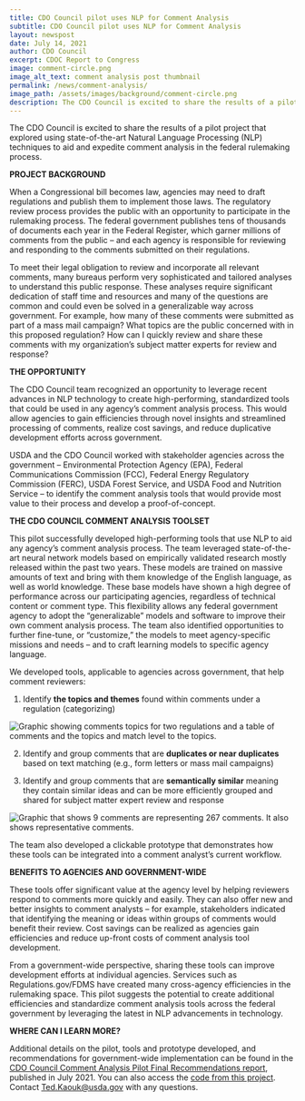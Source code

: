 ```yaml
---
title: CDO Council pilot uses NLP for Comment Analysis 
subtitle: CDO Council pilot uses NLP for Comment Analysis 
layout: newspost
date: July 14, 2021
author: CDO Council
excerpt: CDOC Report to Congress
image: comment-circle.png
image_alt_text: comment analysis post thumbnail
permalink: /news/comment-analysis/
image_path: /assets/images/background/comment-circle.png
description: The CDO Council is excited to share the results of a pilot project that explored using state-of-the-art Natural Language Processing (NLP) techniques to aid and expedite comment analysis in the federal rulemaking process. When a Congressional bill becomes law, agencies may need to draft regulations and publish them to implement those laws. The regulatory review process provides the public with an opportunity to participate in the rulemaking process...
---
```

The CDO Council is excited to share the results of a pilot project that explored using state-of-the-art Natural Language Processing (NLP) techniques to aid and expedite comment analysis in the federal rulemaking process.

**PROJECT BACKGROUND**

When a Congressional bill becomes law, agencies may need to draft regulations and publish them to implement those laws. The regulatory review process provides the public with an opportunity to participate in the rulemaking process. The federal government publishes tens of thousands of documents each year in the Federal Register, which garner millions of comments from the public – and each agency is responsible for reviewing and responding to the comments submitted on their regulations.

To meet their legal obligation to review and incorporate all relevant comments, many bureaus perform very sophisticated and tailored analyses to understand this public response. These analyses require significant dedication of staff time and resources and many of the questions are common and could even be solved in a generalizable way across government. For example, how many of these comments were submitted as part of a mass mail campaign? What topics are the public concerned with in this proposed regulation? How can I quickly review and share these comments with my organization’s subject matter experts for review and response?

**THE OPPORTUNITY**

The CDO Council team recognized an opportunity to leverage recent advances in NLP technology to create high-performing, standardized tools that could be used in any agency’s comment analysis process. This would allow agencies to gain efficiencies through novel insights and streamlined processing of comments, realize cost savings, and reduce duplicative development efforts across government.

USDA and the CDO Council worked with stakeholder agencies across the government – Environmental Protection Agency (EPA), Federal Communications Commission (FCC), Federal Energy Regulatory Commission (FERC), USDA Forest Service, and USDA Food and Nutrition Service – to identify the comment analysis tools that would provide most value to their process and develop a proof-of-concept.

**THE CDO COUNCIL COMMENT ANALYSIS TOOLSET**

This pilot successfully developed high-performing tools that use NLP to aid any agency’s comment analysis process. The team leveraged state-of-the-art neural network models based on empirically validated research mostly released within the past two years. These models are trained on massive amounts of text and bring with them knowledge of the English language, as well as world knowledge. These base models have shown a high degree of performance across our participating agencies, regardless of technical content or comment type. This flexibility allows any federal government agency to adopt the “generalizable” models and software to improve their own comment analysis process. The team also identified opportunities to further fine-tune, or “customize,” the models to meet agency-specific missions and needs – and to craft learning models to specific agency language.

We developed tools, applicable to agencies across government, that help comment reviewers:

1. <p>Identify <strong>the topics and themes</strong> found within comments under a regulation (categorizing)</p>
<img  alt="Graphic showing comments topics for two regulations and a table of comments and the topics and match level to the topics."  src="{{ site.baseurl }}/assets/images/blog-images/graphic-1.png" style="display: block;">

2. Identify and group comments that are **duplicates or near duplicates** based on text matching (e.g., form letters or mass mail campaigns)

3. <p>Identify and group comments that are <strong>semantically similar</strong> meaning they contain similar ideas and can be more efficiently grouped and shared for subject matter expert review and response</p>
<img  alt="Graphic that shows 9 comments are representing 267 comments. It also shows representative comments."  src="{{ site.baseurl }}/assets/images/blog-images/graphic-2.png" style="display: block;">

The team also developed a clickable prototype that demonstrates how these tools can be integrated into a comment analyst’s current workflow.

**BENEFITS TO AGENCIES AND GOVERNMENT-WIDE**

These tools offer significant value at the agency level by helping reviewers respond to comments more quickly and easily. They can also offer new and better insights to comment analysts – for example, stakeholders indicated that identifying the meaning or ideas within groups of comments would benefit their review. Cost savings can be realized as agencies gain efficiencies and reduce up-front costs of comment analysis tool development.

From a government-wide perspective, sharing these tools can improve development efforts at individual agencies. Services such as Regulations.gov/FDMS have created many cross-agency efficiencies in the rulemaking space. This pilot suggests the potential to create additional efficiencies and standardize comment analysis tools across the federal government by leveraging the latest in NLP advancements in technology.

**WHERE CAN I LEARN MORE?**

Additional details on the pilot, tools and prototype developed, and recommendations for government-wide implementation can be found in the <a href="https://resources.data.gov/assets/documents/CDOC_Recommendations_Report_Comment_Analysis_FINAL.pdf">CDO Council Comment Analysis Pilot Final Recommendations report</a>, published in July 2021. You can also access the <a href="https://github.com/kenambrose-GSA/CDO-Council-Public-Comment-Analysis-Project">code from this project</a>. Contact Ted.Kaouk@usda.gov with any questions.


